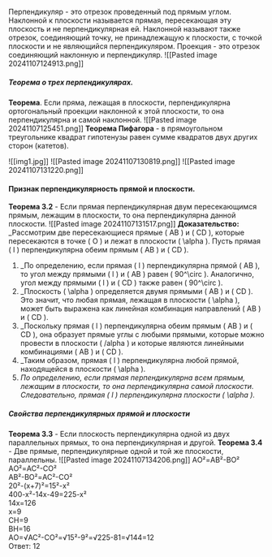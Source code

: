 Перпендикуляр - это отрезок проведенный под прямым углом.
Наклонной к плоскости называется прямая, пересекающая эту плоскость и не перпендикулярная ей. Наклонной называют также отрезок, соединяющий точку, не принадлежащую к плоскости, с точкой плоскости и не являющийся перпендикуляром.
Проекция - это отрезок соединяющий наклонную и перпендикуляр.
![[Pasted image 20241107124913.png]]
##### Теорема о трех перпендикулярах.
**Теорема**. Если пряма, лежащая в плоскости, перпендикулярна ортогональный проекции наклонной к этой плоскости, то она перпендикулярна и самой наклонной.
![[Pasted image 20241107125451.png]]
**Теорема Пифагора** - в прямоугольном треугольнике квадрат гипотенузы равен сумме квадратов двух других сторон (катетов).

![[img1.jpg]]
![[Pasted image 20241107130819.png]]
![[Pasted image 20241107131220.png]]
#### Признак перпендикулярность прямой и плоскости.
**Теорема 3.2** - Если прямая перпендикулярная двум пересекающимся прямым, лежащим в плоскости, то она перпендикулярна данной плоскости.
![[Pasted image 20241107131517.png]]
**Доказательство:**
_Рассмотрим две пересекающиеся прямые ( AB ) и ( CD ), которые пересекаются в точке ( O ) и лежат в плоскости ( \alpha ). Пусть прямая ( l ) перпендикулярна обеим прямым ( AB ) и ( CD ).
1. _По определению, если прямая ( l ) перпендикулярна прямой ( AB ), то угол между прямыми ( l ) и ( AB ) равен ( 90^\circ ). Аналогично, угол между прямыми ( l ) и ( CD ) также равен ( 90^\circ ).
2. _Плоскость ( \alpha ) определяется двумя прямыми ( AB ) и ( CD ). Это значит, что любая прямая, лежащая в плоскости ( \alpha ), может быть выражена как линейная комбинация направлений ( AB ) и ( CD ).
3. _Поскольку прямая ( l ) перпендикулярна обеим прямым ( AB ) и ( CD ), она образует прямые углы с любыми прямыми, которые можно провести в плоскости ( /alpha ) и которые являются линейными комбинациями ( AB ) и ( CD ).
4. _Таким образом, прямая ( l ) перпендикулярна любой прямой, находящейся в плоскости ( \alpha ).
5. _По определению, если прямая перпендикулярна всем прямым, лежащим в плоскости, то она перпендикулярна самой плоскости.
Следовательно, прямая ( l ) перпендикулярна плоскости ( \alpha )._
##### Свойства перпендикулярных прямой и плоскости
**Теорема 3.3** - Если плоскость перпендикулярна одной из двух параллельных прямых, то она перпендикулярная и другой.
**Теорема 3.4** - Две прямые, перпендикулярные одной и той же плоскости, параллельны.
![[Pasted image 20241107134206.png]]
AО²=AB²-BО²  
AО²=AC²-CО²  
AB²-BО²=AC²-CО²  
20²-(x+7)²=15²-x²  
400-x²-14x-49=225-x²  
14x=126  
x=9  
CH=9  
BH=16  
AО=√AC²-CО²=√15²-9²=√225-81=√144=12  
Ответ: 12
